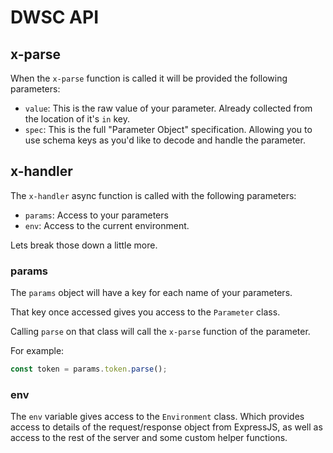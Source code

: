 # DWSC API

## x-parse

When the `x-parse` function is called it will be provided the following parameters:
  * `value`: This is the raw value of your parameter. Already collected from the location of it's `in` key.
  * `spec`: This is the full "Parameter Object" specification. Allowing you to use schema keys as you'd like to decode and handle the parameter.

## x-handler

The `x-handler` async function is called with the following parameters:
  * `params`: Access to your parameters
  * `env`: Access to the current environment.

Lets break those down a little more.

### params

The `params` object will have a key for each name of your parameters.

That key once accessed gives you access to the `Parameter` class.

Calling `parse` on that class will call the `x-parse` function of the parameter.

For example:

```js
const token = params.token.parse();
```
### env

The `env` variable gives access to the `Environment` class.
Which provides access to details of the request/response object from ExpressJS, as well as
access to the rest of the server and some custom helper functions.
